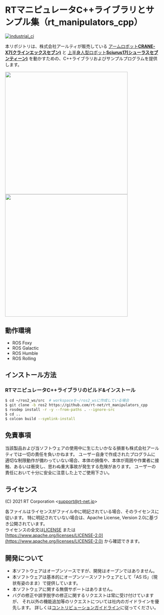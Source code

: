 # RTマニピュレータC++ライブラリとサンプル集（rt_manipulators_cpp）

[![industrial_ci](https://github.com/rt-net/rt_manipulators_cpp/actions/workflows/industrial_ci.yaml/badge.svg?branch=ros2)](https://github.com/rt-net/rt_manipulators_cpp/actions/workflows/industrial_ci.yaml)

本リポジトリは、株式会社アールティが販売している
[アームロボット**CRANE-X7(クラインエックスセブン)**](https://rt-net.jp/products/crane-x7/)
と
[上半身人型ロボット**Sciurus17(シューラスセブンティーン)**](https://rt-net.jp/products/sciurus17/)
を動かすための、C++ライブラリおよびサンプルプログラムを提供します。

[<img src=https://rt-net.github.io/images/crane-x7/CRANE-X7-500x500.png width=400px />](https://rt-net.jp/products/crane-x7/)
[<img src=https://rt-net.github.io/images/sciurus17/Sciurus17-500x500.png width=400px />](https://rt-net.jp/products/sciurus17)

## 動作環境

- ROS Foxy
- ROS Galactic
- ROS Humble
- ROS Rolling

## インストール方法

### RTマニピュレータC++ライブラリのビルド&インストール

```sh
$ cd ~/ros2_ws/src  # workspaceを~/ros2_wsに作成している場合
$ git clone -b ros2 https://github.com/rt-net/rt_manipulators_cpp
$ rosdep install -r -y --from-paths . --ignore-src
$ cd ..
$ colcon build --symlink-install
```

## 免責事項

当該製品および当ソフトウェアの使用中に生じたいかなる損害も株式会社アールティでは一切の責任を負いかねます。
ユーザー自身で作成されたプログラムに適切な制限動作が備わっていない場合、本体の損傷や、本体が周囲や作業者に接触、あるいは衝突し、思わぬ重大事故が発生する危険があります。
ユーザーの責任において十分に安全に注意した上でご使用下さい。

## ライセンス

(C) 2021 RT Corporation \<support@rt-net.jp\>

各ファイルはライセンスがファイル中に明記されている場合、そのライセンスに従います。
特に明記されていない場合は、Apache License, Version 2.0に基づき公開されています。  
ライセンスの全文は[LICENSE](./LICENSE)
または[https://www.apache.org/licenses/LICENSE-2.0](https://www.apache.org/licenses/LICENSE-2.0)
から確認できます。

## 開発について

- 本ソフトウェアはオープンソースですが、開発はオープンではありません。  
- 本ソフトウェアは基本的にオープンソースソフトウェアとして「AS IS」（現状有姿のまま）で提供しています。
- 本ソフトウェアに関する無償サポートはありません。  
- バグの修正や誤字脱字の修正に関するリクエストは常に受け付けていますが、
それ以外の機能追加等のリクエストについては社内のガイドラインを優先します。
詳しくは[コントリビューションガイドライン](./CONTRIBUTING.md)に従ってください。

